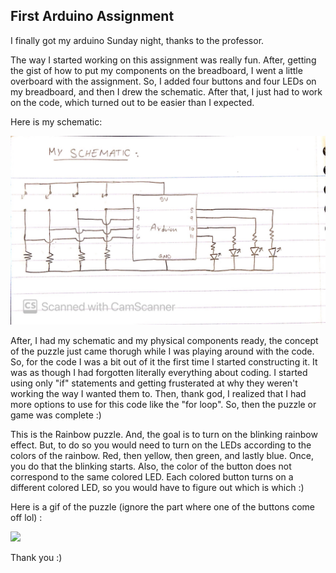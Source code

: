 ## First Arduino Assignment

I finally got my arduino Sunday night, thanks to the professor.

The way I started working on this assignment was really fun. After, getting the gist of how to put my components on the breadboard, I went a little overboard with the assignment.
So, I added four buttons and four LEDs on my breadboard, and then I drew the schematic. After that, I just had to work on the code, which turned out to be easier than I expected.

Here is my schematic:



![](https://github.com/FatimaAlmaazmi/introIM/blob/master/pics/CamScanner%2011-02-2020%2015.34_1.jpg)
    

After, I had my schematic and my physical components ready, the concept of the puzzle just came thorugh while I was playing around with the code.
So, for the code I was a bit out of it the first time I started constructing it. It was as though I had forgotten literally everything about coding. I started using only "if" statements and getting frusterated at why they weren't working the way I wanted them to.
Then, thank god, I realized that I had more options to use for this code like the "for loop". So, then the puzzle or game was complete :)


This is the Rainbow puzzle. And, the goal is to turn on the blinking rainbow effect. But, to do so you would need to turn on the LEDs according to the colors of the rainbow. Red, then yellow, then green, and lastly blue. Once, you do that the blinking starts. Also, the color of the button does not correspond to the same colored LED. Each colored button turns on a different colored LED, so you would have to figure out which is which :)

Here is a gif of the puzzle (ignore the part where one of the buttons come off lol) :



![](https://github.com/FatimaAlmaazmi/introIM/blob/master/pics/ezgif.com-video-to-gif.gif)



Thank you :)
